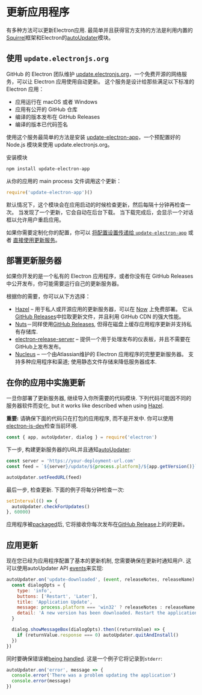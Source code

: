 # 更新应用程序

有多种方法可以更新Electron应用. 最简单并且获得官方支持的方法是利用内置的[Squirrel](https://github.com/Squirrel)框架和Electron的[autoUpdater](../api/auto-updater.md)模块。

## 使用 `update.electronjs.org`

GitHub 的 Electron 团队维护 [update.electronjs.org](https://github.com/electron/update.electronjs.org)，一个免费开源的网络服务，可以让 Electron 应用使用自动更新。 这个服务是设计给那些满足以下标准的 Electron 应用：

- 应用运行在 macOS 或者 Windows
- 应用有公开的 GitHub 仓库
- 编译的版本发布在 GitHub Releases
- 编译的版本已代码签名

使用这个服务最简单的方法是安装 [update-electron-app](https://github.com/electron/update-electron-app)，一个预配置好的 Node.js 模块来使用 update.electronjs.org。

安装模块

```sh
npm install update-electron-app
```

从你的应用的 main process 文件调用这个更新：

```js
require('update-electron-app')()
```

默认情况下，这个模块会在应用启动的时候检查更新，然后每隔十分钟再检查一次。 当发现了一个更新，它会自动在后台下载。 当下载完成后，会显示一个对话框以允许用户重启应用。

如果你需要定制化你的配置，你可以 [将配置设置传递给 `update-electron-app`](https://github.com/electron/update-electron-app) 或者 [直接使用更新服务](https://github.com/electron/update.electronjs.org)。

## 部署更新服务器

如果你开发的是一个私有的 Electron 应用程序，或者你没有在 GitHub Releases 中公开发布，你可能需要运行自己的更新服务器。

根据你的需要，你可以从下方选择：

- [Hazel](https://github.com/zeit/hazel) – 用于私人或开源应用的更新服务器，可以在 [Now](https://zeit.co/now) 上免费部署。 它从[GitHub Releases](https://help.github.com/articles/creating-releases/)中拉取更新文件，并且利用 GitHub CDN 的强大性能。
- [Nuts](https://github.com/GitbookIO/nuts)－同样使用[GitHub Releases](https://help.github.com/articles/creating-releases/), 但得在磁盘上缓存应用程序更新并支持私有存储库.
- [electron-release-server](https://github.com/ArekSredzki/electron-release-server) – 提供一个用于处理发布的仪表板，并且不需要在GitHub上发布发布。
- [Nucleus](https://github.com/atlassian/nucleus) – 一个由Atlassian维护的 Electron 应用程序的完整更新服务器。 支持多种应用程序和渠道; 使用静态文件存储来降低服务器成本.

## 在你的应用中实施更新

一旦你部署了更新服务器, 继续导入你所需要的代码模块. 下列代码可能因不同的服务器软件而变化, but it works like described when using [Hazel](https://github.com/zeit/hazel).

**重要:** 请确保下面的代码只在打包的应用程序, 而不是开发中. 你可以使用[electron-is-dev](https://github.com/sindresorhus/electron-is-dev)检查当前环境.

```javascript
const { app, autoUpdater, dialog } = require('electron')
```

下一步, 构建更新服务器的URL并且通知[autoUpdater](../api/auto-updater.md):

```javascript
const server = 'https://your-deployment-url.com'
const feed = `${server}/update/${process.platform}/${app.getVersion()}`

autoUpdater.setFeedURL(feed)
```

最后一步, 检查更新. 下面的例子将每分钟检查一次:

```javascript
setInterval(() => {
  autoUpdater.checkForUpdates()
}, 60000)
```

应用程序被[packaged](../tutorial/application-distribution.md)后, 它将接收你每次发布在[GitHub Release](https://help.github.com/articles/creating-releases/)上的的更新。

## 应用更新

现在您已经为应用程序配置了基本的更新机制, 您需要确保在更新时通知用户. 这可以使用autoUpdater API [events](../api/auto-updater.md#events)来实现:

```javascript
autoUpdater.on('update-downloaded', (event, releaseNotes, releaseName) => {
  const dialogOpts = {
    type: 'info',
    buttons: ['Restart', 'Later'],
    title: 'Application Update',
    message: process.platform === 'win32' ? releaseNotes : releaseName,
    detail: 'A new version has been downloaded. Restart the application to apply the updates.'
  }

  dialog.showMessageBox(dialogOpts).then((returnValue) => {
    if (returnValue.response === 0) autoUpdater.quitAndInstall()
  })
})
```

同时要确保错误被[being handled](../api/auto-updater.md#event-error). 这是一个例子它将记录到`stderr`:

```javascript
autoUpdater.on('error', message => {
  console.error('There was a problem updating the application')
  console.error(message)
})
```